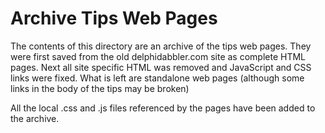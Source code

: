 # Archive Tips Web Pages

The contents of this directory are an archive of the tips web pages. They were first saved from the old delphidabbler.com site as complete HTML pages. Next all site specific HTML was removed and JavaScript and CSS links were fixed. What is left are standalone web pages (although some links in the body of the tips may be broken)

All the local .css and .js files referenced by the pages have been added to the archive.
